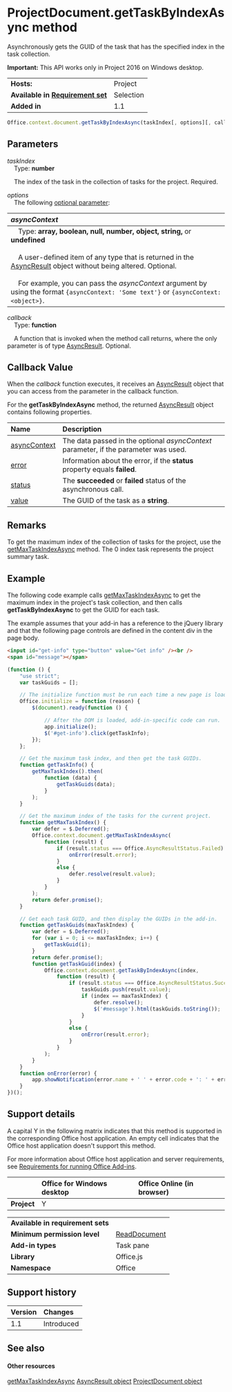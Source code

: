 

# ProjectDocument.getTaskByIndexAsync method
Asynchronously gets the GUID of the task that has the specified index in the task collection.

**Important:** This API works only in Project 2016 on Windows desktop.

|||
|:-----|:-----|
|**Hosts:**|Project|
|**Available in [Requirement set](../../docs/overview/specify-office-hosts-and-api-requirements.md)**|Selection|
|**Added in**|1.1|

```js
Office.context.document.getTaskByIndexAsync(taskIndex[, options][, callback]);
```


## Parameters

_taskIndex_<br/>
&nbsp;&nbsp;&nbsp;&nbsp;Type:  **number**

&nbsp;&nbsp;&nbsp;&nbsp;The index of the task in the collection of tasks for the project. Required.

    
_options_<br/>
&nbsp;&nbsp;&nbsp;&nbsp;The following [optional parameter](http://msdn.microsoft.com/library/7fe6bb42-3178-4d96-85f5-af5caea7b950%28Office.15%29.aspx#AsyncProgramming_OptionalParameters):


|_asyncContext_|
|:-----|
|<div>&nbsp;&nbsp;&nbsp;&nbsp;Type: **array, boolean, null, number, object, string,** or **undefined**<br/></br>&nbsp;&nbsp;&nbsp;&nbsp;A user-defined item of any type that is returned in the [AsyncResult](../../reference/shared/asyncresult.md) object without being altered. Optional.</br></br>&nbsp;&nbsp;&nbsp;&nbsp;For example, you can pass the _asyncContext_ argument by using the format `{asyncContext: 'Some text'}` or `{asyncContext: <object>}`.</div>|

_callback_<br/>
&nbsp;&nbsp;&nbsp;&nbsp;Type:  **function**

&nbsp;&nbsp;&nbsp;&nbsp;A function that is invoked when the method call returns, where the only parameter is of type [AsyncResult](../../reference/shared/asyncresult.md). Optional.


## Callback Value

When the  _callback_ function executes, it receives an [AsyncResult](../../reference/shared/asyncresult.md) object that you can access from the parameter in the callback function.

For the  **getTaskByIndexAsync** method, the returned [AsyncResult](../../reference/shared/asyncresult.md) object contains following properties.


|**Name**|**Description**|
|:-----|:-----|
|[asyncContext](../../reference/shared/asyncresult.asynccontext.md)|The data passed in the optional  _asyncContext_ parameter, if the parameter was used.|
|[error](../../reference/shared/asyncresult.error.md)|Information about the error, if the  **status** property equals **failed**.|
|[status](../../reference/shared/asyncresult.status.md)|The  **succeeded** or **failed** status of the asynchronous call.|
|[value](../../reference/shared/asyncresult.value.md)|The GUID of the task as a  **string**.|

## Remarks

To get the maximum index of the collection of tasks for the project, use the [getMaxTaskIndexAsync](../../reference/shared/projectdocument.getmaxtaskindexasync.md) method. The 0 index task represents the project summary task.


## Example

The following code example calls [getMaxTaskIndexAsync](../../reference/shared/projectdocument.getmaxtaskindexasync.md) to get the maximum index in the project's task collection, and then calls **getTaskByIndexAsync** to get the GUID for each task.

The example assumes that your add-in has a reference to the jQuery library and that the following page controls are defined in the content div in the page body.




```HTML
<input id="get-info" type="button" value="Get info" /><br />
<span id="message"></span>
```




```js
(function () {
    "use strict";
    var taskGuids = [];

    // The initialize function must be run each time a new page is loaded.
    Office.initialize = function (reason) {
        $(document).ready(function () {

            // After the DOM is loaded, add-in-specific code can run.
            app.initialize();
            $('#get-info').click(getTaskInfo);
        });
    };

    // Get the maximum task index, and then get the task GUIDs.
    function getTaskInfo() {
        getMaxTaskIndex().then(
            function (data) {
                getTaskGuids(data);
            }
        );
    }

    // Get the maximum index of the tasks for the current project.
    function getMaxTaskIndex() {
        var defer = $.Deferred();
        Office.context.document.getMaxTaskIndexAsync(
            function (result) {
                if (result.status === Office.AsyncResultStatus.Failed) {
                    onError(result.error);
                }
                else {
                    defer.resolve(result.value);
                }
            }
        );
        return defer.promise();
    }

    // Get each task GUID, and then display the GUIDs in the add-in.
    function getTaskGuids(maxTaskIndex) {
        var defer = $.Deferred();
        for (var i = 0; i <= maxTaskIndex; i++) {
            getTaskGuid(i);
        }
        return defer.promise();
        function getTaskGuid(index) {
            Office.context.document.getTaskByIndexAsync(index,
                function (result) {
                    if (result.status === Office.AsyncResultStatus.Succeeded) {
                        taskGuids.push(result.value);
                        if (index == maxTaskIndex) {
                            defer.resolve();
                            $('#message').html(taskGuids.toString());
                        }
                    }
                    else {
                        onError(result.error);
                    }
                }
            );
        }
    }
    function onError(error) {
        app.showNotification(error.name + ' ' + error.code + ': ' + error.message);
    }
})();
```


## Support details


A capital Y in the following matrix indicates that this method is supported in the corresponding Office host application. An empty cell indicates that the Office host application doesn't support this method.

For more information about Office host application and server requirements, see [Requirements for running Office Add-ins](../../docs/overview/requirements-for-running-office-add-ins.md).


||**Office for Windows desktop**|**Office Online (in browser)**|
|:-----|:-----|:-----|
|**Project**|Y||

|||
|:-----|:-----|
|**Available in requirement sets**||
|**Minimum permission level**|[ReadDocument](../../docs/develop/requesting-permissions-for-api-use-in-content-and-task-pane-add-ins.md)|
|**Add-in types**|Task pane|
|**Library**|Office.js|
|**Namespace**|Office|

## Support history

|**Version**|**Changes**|
|:-----|:-----|
|1.1|Introduced|

## See also



#### Other resources


[getMaxTaskIndexAsync](../../reference/shared/projectdocument.getmaxtaskindexasync.md)
[AsyncResult object](../../reference/shared/asyncresult.md)
[ProjectDocument object](../../reference/shared/projectdocument.projectdocument.md)
